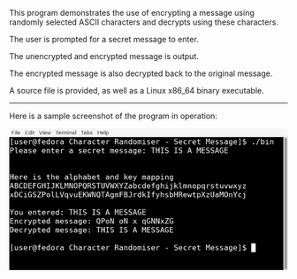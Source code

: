 This program demonstrates the use of encrypting a message using randomly selected ASCII characters and decrypts using these characters.

The user is prompted for a secret message to enter.

The unencrypted and encrypted message is output.

The encrypted message is also decrypted back to the original message.

A source file is provided, as well as a Linux x86_64 binary executable.

-----------------

Here is a sample screenshot of the program in operation:

[![Screnshot example](https://github.com/MrSach/Beginning-C-Programming---From-Beginner-to-Beyond/blob/main/Character%20Randomiser%20-%20Secret%20Message/Test_Sample.png)]()
